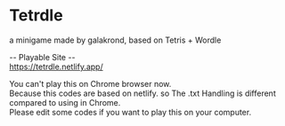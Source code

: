 # Tetrdle
a minigame made by galakrond, based on Tetris + Wordle

-- Playable Site --  
https://tetrdle.netlify.app/

You can't play this on Chrome browser now.  
Because this codes are based on netlify. so The .txt Handling is different compared to using in Chrome.  
Please edit some codes if you want to play this on your computer.
